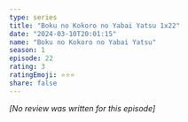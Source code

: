 ```yaml
---
type: series
title: "Boku no Kokoro no Yabai Yatsu 1x22"
date: "2024-03-10T20:01:15"
name: "Boku no Kokoro no Yabai Yatsu"
season: 1
episode: 22
rating: 3
ratingEmoji: ⭐️⭐️⭐️
share: false
---
```


*[No review was written for this episode]*
